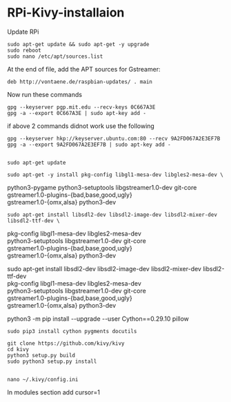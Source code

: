 # RPi-Kivy-installaion

Update RPi

	sudo apt-get update && sudo apt-get -y upgrade
	sudo reboot
	sudo nano /etc/apt/sources.list
  
At the end of file, add the APT sources for Gstreamer:

	deb http://vontaene.de/raspbian-updates/ . main
	
  
Now run these commands

	gpg --keyserver pgp.mit.edu --recv-keys 0C667A3E
	gpg -a --export 0C667A3E | sudo apt-key add -
	
if above 2 commands didnot work use the following
	
	gpg --keyserver hkp://keyserver.ubuntu.com:80 --recv 9A2FD067A2E3EF7B
	gpg -a --export 9A2FD067A2E3EF7B | sudo apt-key add -

	
	sudo apt-get update
	
	sudo apt-get -y install pkg-config libgl1-mesa-dev libgles2-mesa-dev \
  python3-pygame python3-setuptools libgstreamer1.0-dev git-core \
  gstreamer1.0-plugins-{bad,base,good,ugly} \
  gstreamer1.0-{omx,alsa} python3-dev
 
	sudo apt-get install libsdl2-dev libsdl2-image-dev libsdl2-mixer-dev libsdl2-ttf-dev \
  pkg-config libgl1-mesa-dev libgles2-mesa-dev \
  python3-setuptools libgstreamer1.0-dev git-core \
  gstreamer1.0-plugins-{bad,base,good,ugly} \
  gstreamer1.0-{omx,alsa} python3-dev


   sudo apt-get install libsdl2-dev libsdl2-image-dev libsdl2-mixer-dev libsdl2-ttf-dev \
   pkg-config libgl1-mesa-dev libgles2-mesa-dev \
   python3-setuptools libgstreamer1.0-dev git-core \
   gstreamer1.0-plugins-{bad,base,good,ugly} \
   gstreamer1.0-{omx,alsa} python3-dev


  python3 -m pip install --upgrade --user Cython==0.29.10 pillow

	sudo pip3 install cython pygments docutils
	
	git clone https://github.com/kivy/kivy
	cd kivy
	python3 setup.py build
	sudo python3 setup.py install
	
	
	nano ~/.kivy/config.ini
	
In modules section add
	cursor=1
